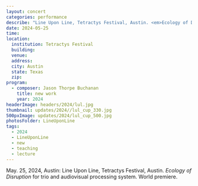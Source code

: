 ```yaml
---
layout: concert
categories: performance
describe: "Line Upon Line, Tetractys Festival, Austin. <em>Ecology of Disruption</em>for trio and audiovisual processing system</em>. World premiere."
date: 2024-05-25
time:
location:
  institution: Tetractys Festival
  building:
  venue: 
  address:
  city: Austin
  state: Texas
  zip:
program:
  - composer: Jason Thorpe Buchanan
    title: new work
    year: 2024
headerImage: headers/2024/lul.jpg
thumbnail: updates/2024//lul_cup_330.jpg
500pxImage: updates/2024/lul_cup_500.jpg
photosFolder: LineUponLine
tags:
  - 2024
  - LineUponLine
  - new
  - teaching
  - lecture
---
```


May. 25, 2024, Austin: Line Upon Line, Tetractys Festival, Austin. <em>Ecology of Disruption</em> for trio and audiovisual processing system. World premiere.
